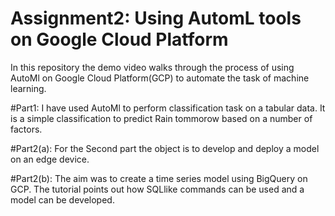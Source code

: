 # Assignment2: Using AutomL tools on Google Cloud Platform 

In this repository the demo video walks through the process of using AutoMl on Google Cloud Platform(GCP) to automate the task of machine learning.

#Part1:
I have used AutoMl to perform classification task on a tabular data. It is a simple classification to predict Rain tommorow based on a number of factors.


#Part2(a):
For the Second part the object is to develop and deploy a model on an edge device.

#Part2(b):
The aim was to create a time series model using BigQuery on GCP. The tutorial points out how SQLlike commands can be used and a model can be developed.
